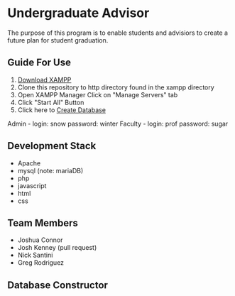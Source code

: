 # Undergraduate Advisor
The purpose of this program is to enable students and advisiors to create a future plan for student graduation. 

## Guide For Use
1. [Download XAMPP](https://www.apachefriends.org/download.html)
2. Clone this repository to http directory found in the xampp directory
3. Open XAMPP Manager Click on "Manage Servers" tab
4. Click "Start All" Button
5. Click here to [Create Database](http://localhost/ug-advisor/php/start.php)

Admin - login: snow  password: winter
Faculty - login: prof  password: sugar

## Development Stack
- Apache
- mysql (note: mariaDB)
- php
- javascript
- html
- css

## Team Members
- Joshua Connor
- Josh Kenney (pull request)
- Nick Santini
- Greg Rodriguez

## Database Constructor

